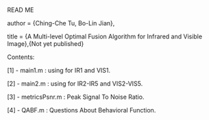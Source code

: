 READ ME

author = {Ching-Che Tu, Bo-Lin Jian},

title = {A Multi-level Optimal Fusion Algorithm for Infrared and Visible Image},{Not yet published}

Contents:

[1] - main1.m : using for IR1 and VIS1.

[2] - main2.m : using for IR2-IR5 and VIS2-VIS5.

[3] - metricsPsnr.m : Peak Signal To Noise Ratio.

[4] - QABF.m : Questions About Behavioral Function.
